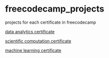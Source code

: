 # freecodecamp_projects
projects for each certificate in freecodecamp

[data analytics certificate](https://www.freecodecamp.org/certification/mokymok/data-analysis-with-python-v7)

[scientific computation certificate](https://www.freecodecamp.org/certification/mokymok/scientific-computing-with-python-v7)

[machine learning certificate](https://www.freecodecamp.org/certification/mokymok/machine-learning-with-python-v7)
